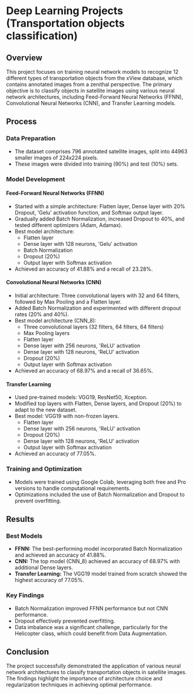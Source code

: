 
<body>
    <h1>Deep Learning Projects (Transportation objects classification)</h1>

## Overview

This project focuses on training neural network models to recognize 12 different types of transportation objects from the xView database, which contains annotated images from a zenithal perspective. The primary objective is to classify objects in satellite images using various neural network architectures, including Feed-Forward Neural Networks (FFNN), Convolutional Neural Networks (CNN), and Transfer Learning models.

## Process

### Data Preparation
- The dataset comprises 796 annotated satellite images, split into 44963 smaller images of 224x224 pixels.
- These images were divided into training (90%) and test (10%) sets.

### Model Development
#### Feed-Forward Neural Networks (FFNN)
- Started with a simple architecture: Flatten layer, Dense layer with 20% Dropout, 'Gelu' activation function, and Softmax output layer.
- Gradually added Batch Normalization, increased Dropout to 40%, and tested different optimizers (Adam, Adamax).
- Best model architecture: 
  - Flatten layer
  - Dense layer with 128 neurons, 'Gelu' activation
  - Batch Normalization
  - Dropout (20%)
  - Output layer with Softmax activation
- Achieved an accuracy of 41.88% and a recall of 23.28%.

#### Convolutional Neural Networks (CNN)
- Initial architecture: Three convolutional layers with 32 and 64 filters, followed by Max Pooling and a Flatten layer.
- Added Batch Normalization and experimented with different dropout rates (20% and 40%).
- Best model architecture (CNN_8):
  - Three convolutional layers (32 filters, 64 filters, 64 filters)
  - Max Pooling layers
  - Flatten layer
  - Dense layer with 256 neurons, 'ReLU' activation
  - Dense layer with 128 neurons, 'ReLU' activation
  - Dropout (20%)
  - Output layer with Softmax activation
- Achieved an accuracy of 68.97% and a recall of 36.65%.

#### Transfer Learning
- Used pre-trained models: VGG19, ResNet50, Xception.
- Modified top layers with Flatten, Dense layers, and Dropout (20%) to adapt to the new dataset.
- Best model: VGG19 with non-frozen layers.
  - Flatten layer
  - Dense layer with 256 neurons, 'ReLU' activation
  - Dropout (20%)
  - Dense layer with 128 neurons, 'ReLU' activation
  - Output layer with Softmax activation
- Achieved an accuracy of 77.05%.

### Training and Optimization
- Models were trained using Google Colab, leveraging both free and Pro versions to handle computational requirements.
- Optimizations included the use of Batch Normalization and Dropout to prevent overfitting.

## Results

### Best Models
- **FFNN:** The best-performing model incorporated Batch Normalization and achieved an accuracy of 41.88%.
- **CNN:** The top model (CNN_8) achieved an accuracy of 68.97% with additional Dense layers.
- **Transfer Learning:** The VGG19 model trained from scratch showed the highest accuracy of 77.05%.

### Key Findings
- Batch Normalization improved FFNN performance but not CNN performance.
- Dropout effectively prevented overfitting.
- Data imbalance was a significant challenge, particularly for the Helicopter class, which could benefit from Data Augmentation.

## Conclusion
The project successfully demonstrated the application of various neural network architectures to classify transportation objects in satellite images. The findings highlight the importance of architecture choice and regularization techniques in achieving optimal performance.

  
 
